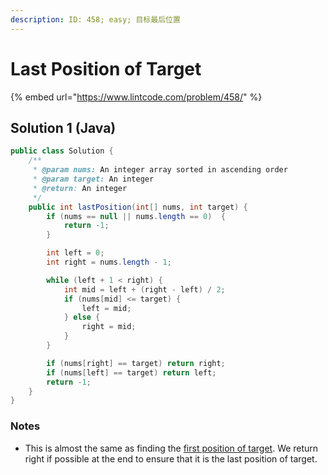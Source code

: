 ```yaml
---
description: ID: 458; easy; 目标最后位置
---
```

# Last Position of Target

{% embed url="https://www.lintcode.com/problem/458/" %}

## Solution 1 (Java)

```java
public class Solution {
    /**
     * @param nums: An integer array sorted in ascending order
     * @param target: An integer
     * @return: An integer
     */
    public int lastPosition(int[] nums, int target) {
        if (nums == null || nums.length == 0)  {
            return -1;
        }

        int left = 0;
        int right = nums.length - 1;

        while (left + 1 < right) {
            int mid = left + (right - left) / 2;
            if (nums[mid] <= target) {
                left = mid;
            } else {
                right = mid;
            }
        }

        if (nums[right] == target) return right;
        if (nums[left] == target) return left;
        return -1;
    }
}
```

### Notes

* This is almost the same as finding the [first position of target](first-position-of-target.md). We return right if possible at the end to ensure that it is the last position of target.
